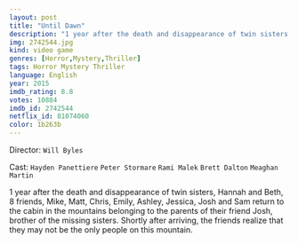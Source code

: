 ```yaml
---
layout: post
title: "Until Dawn"
description: "1 year after the death and disappearance of twin sisters, Hannah and Beth, 8 friends, Mike, Matt, Chris, Emily, Ashley, Jessica, Josh and Sam return to the cabin in the mountains belonging to the parents of their friend Josh, brother of the missing sisters. Shortly after arriving, the friends realize that they may not be the only people on this mountain..."
img: 2742544.jpg
kind: video game
genres: [Horror,Mystery,Thriller]
tags: Horror Mystery Thriller 
language: English
year: 2015
imdb_rating: 8.8
votes: 10884
imdb_id: 2742544
netflix_id: 81074060
color: 1b263b
---
```

Director: `Will Byles`  

Cast: `Hayden Panettiere` `Peter Stormare` `Rami Malek` `Brett Dalton` `Meaghan Martin` 

1 year after the death and disappearance of twin sisters, Hannah and Beth, 8 friends, Mike, Matt, Chris, Emily, Ashley, Jessica, Josh and Sam return to the cabin in the mountains belonging to the parents of their friend Josh, brother of the missing sisters. Shortly after arriving, the friends realize that they may not be the only people on this mountain.